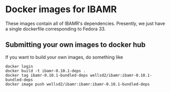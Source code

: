 # Docker images for IBAMR

These images contain all of IBAMR's dependencies. Presently, we just have a
single dockerfile corresponding to Fedora 33.

## Submitting your own images to docker hub

If you want to build your own images, do something like

    docker login
    docker build -t ibamr-0.10.1-deps .
    docker tag ibamr-0.10.1-bundled-deps wellsd2/ibamr:ibamr-0.10.1-bundled-deps
    docker image push wellsd2/ibamr:ibamr:ibamr-0.10.1-bundled-deps
